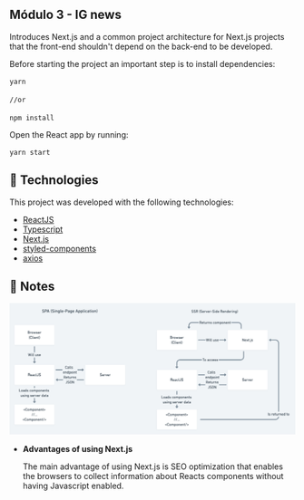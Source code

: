 <h2>Módulo 3 - IG news</h2>

<p>Introduces Next.js and a common project architecture for Next.js projects that the front-end
shouldn't depend on the back-end to be developed. 
</p> 
<p>Before starting the project an important 
step is to install dependencies:</p>

```
yarn

//or

npm install
```
<p>Open the React app by running:</p>

```
yarn start
```



## :rocket: Technologies

This project was developed with the following technologies:

-  [ReactJS](https://reactjs.org/)
-  [Typescript](https://www.typescriptlang.org/)
-  [Next.js](https://nextjs.org/)
-  [styled-components](https://styled-components.com/)
-  [axios](https://github.com/axios/axios)

## :pencil: Notes

<img src="./NextJS.png" alt="Diference between SPA and SSR when using Next.js">

<ul>
  <li>
    <strong>Advantages of using Next.js</strong>
    <p>
      The main advantage of using Next.js is SEO optimization that enables the browsers to collect information about Reacts components without having Javascript enabled.
    </p>
  </li>
</ul>
